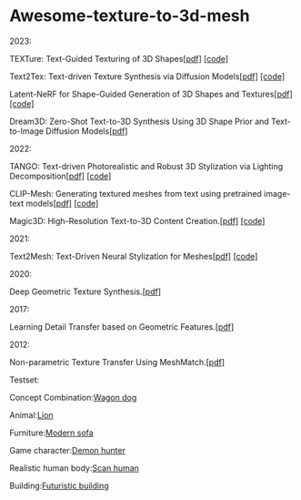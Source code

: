 # Awesome-texture-to-3d-mesh

2023:

TEXTure: Text-Guided Texturing of 3D Shapes[[pdf]](https://arxiv.org/abs/2302.01721)
[[code]](https://github.com/TEXTurePaper/TEXTurePaper)

Text2Tex: Text-driven Texture Synthesis via Diffusion Models[[pdf]](https://arxiv.org/abs/2303.11396)
[[code]](https://github.com/daveredrum/Text2Tex)

Latent-NeRF for Shape-Guided Generation of 3D Shapes and Textures[[pdf]](https://arxiv.org/abs/2211.07600)
[[code]](https://github.com/eladrich/latent-nerf)

Dream3D: Zero-Shot Text-to-3D Synthesis Using 3D Shape Prior and Text-to-Image Diffusion Models[[pdf]](https://arxiv.org/abs/2212.14704)

2022:

TANGO: Text-driven Photorealistic and Robust 3D Stylization via Lighting Decomposition[[pdf]](https://arxiv.org/abs/2210.11277)
[[code]](https://github.com/Gorilla-Lab-SCUT/tango)

CLIP-Mesh: Generating textured meshes from text using pretrained image-text models[[pdf]](https://arxiv.org/abs/2203.13333)
[[code]](https://github.com/NasirKhalid24/CLIP-Mesh)


Magic3D: High-Resolution Text-to-3D Content Creation.[[pdf]](https://arxiv.org/abs/2211.10440)
[[code]](https://github.com/chinhsuanwu/dreamfusionacc)

2021:

Text2Mesh: Text-Driven Neural Stylization for Meshes[[pdf]](https://arxiv.org/abs/2112.03221)
[[code]](https://github.com/threedle/text2mesh)

2020:

Deep Geometric Texture Synthesis.[[pdf]](https://arxiv.org/pdf/2007.00074.pdf)


2017:

Learning Detail Transfer based on Geometric Features.[[pdf]](https://diglib.eg.org/xmlui/bitstream/handle/10.1111/cgf13132/v36i2pp361-373.pdf?sequence=1&isAllowed=y)

2012:

Non-parametric Texture Transfer Using MeshMatch.[[pdf]](https://danbgoldman.com/misc/meshmatch/meshmatch.pdf)




Testset:

Concept Combination:[Wagon dog](https://sketchfab.com/3d-models/wagon-dog-0a4a4bbc0d9b4425aa7dee8b0e50fc4a)

Animal:[Lion](https://sketchfab.com/3d-models/lion-f94d39b60c5846148b63b523c8e85ed4)

Furniture:[Modern sofa](https://sketchfab.com/3d-models/modern-sofa-ac92f6e97eaa43c4ad6cb8f7c65ac43f)

Game character:[Demon hunter](https://sketchfab.com/3d-models/demon-hunter-ff6a14371bc347d9a1526f5e64b29327)

Realistic human body:[Scan human](https://sketchfab.com/3d-models/3d-scan-man-1-ad42febfaeb64aa0992e804acc9e7ccd)

Building:[Futuristic building](https://sketchfab.com/3d-models/futuristic-building-e73f9bb9981d469c8a8ccdc1f168faad)



